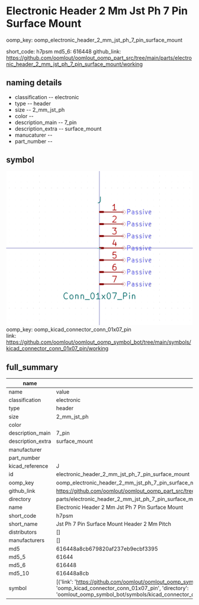 # Electronic Header 2 Mm Jst Ph 7 Pin Surface Mount
oomp_key: oomp_electronic_header_2_mm_jst_ph_7_pin_surface_mount 


short_code: h7psm
md5_6: 616448
github_link: https://github.com/oomlout/oomlout_oomp_part_src/tree/main/parts/electronic_header_2_mm_jst_ph_7_pin_surface_mount/working
## naming details
* classification -- electronic
* type -- header
* size -- 2_mm_jst_ph
* color -- 
* description_main -- 7_pin
* description_extra -- surface_mount
* manucaturer -- 
* part_number -- 



## symbol

![](symbol/0/working/working_600.png)  
oomp_key: oomp_kicad_connector_conn_01x07_pin  
link: https://github.com/oomlout/oomlout_oomp_symbol_bot/tree/main/symbols/kicad_connector_conn_01x07_pin/working  


## full_summary
| name | value | 
| --- | --- | 
| name | value | 
| classification | electronic | 
| type | header | 
| size | 2_mm_jst_ph | 
| color |  | 
| description_main | 7_pin | 
| description_extra | surface_mount | 
| manufacturer |  | 
| part_number |  | 
| kicad_reference | J | 
| id | electronic_header_2_mm_jst_ph_7_pin_surface_mount | 
| oomp_key | oomp_electronic_header_2_mm_jst_ph_7_pin_surface_mount | 
| github_link | https://github.com/oomlout/oomlout_oomp_part_src/tree/main/parts/electronic_header_2_mm_jst_ph_7_pin_surface_mount/working | 
| directory | parts/electronic_header_2_mm_jst_ph_7_pin_surface_mount | 
| name | Electronic Header 2 Mm Jst Ph 7 Pin Surface Mount | 
| short_code | h7psm | 
| short_name | Jst Ph 7 Pin Surface Mount Header 2 Mm Pitch | 
| distributors | [] | 
| manufacturers | [] | 
| md5 | 616448a8cb679820af237eb9ecbf3395 | 
| md5_5 | 61644 | 
| md5_6 | 616448 | 
| md5_10 | 616448a8cb | 
| symbol | [{'link': 'https://github.com/oomlout/oomlout_oomp_symbol_bot/tree/main/symbols/kicad_connector_conn_01x07_pin', 'oomp_key': 'oomp_kicad_connector_conn_01x07_pin', 'directory': 'oomlout_oomp_symbol_bot/symbols/kicad_connector_conn_01x07_pin//working/working.kicad_sym'}] | 
